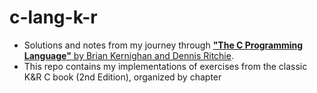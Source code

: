 # c-lang-k-r
- Solutions and notes from my journey through [**"The C Programming Language"** by Brian Kernighan and Dennis Ritchie](https://www.amazon.com/Programming-Language-2nd-Brian-Kernighan/dp/0131103628).  
- This repo contains my implementations of exercises from the classic K&R C book (2nd Edition), organized by chapter
